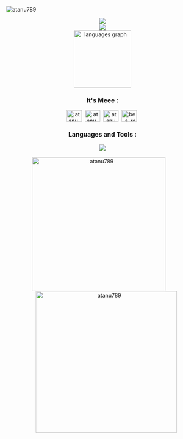 <p align="left"> <img src="https://komarev.com/ghpvc/?username=atanu789&label=Profile%20views&color=375e97&style=flat" alt="atanu789" /> </p>
      
<div align="center">       
<img  src="https://readme-typing-svg.herokuapp.com?size=32&center=true&vCenter=true&width=622&lines=Hello+there+👋+,+I'm+Atanu+Basak">        
</div >    
<div align="center">    
<img src="https://readme-typing-svg.herokuapp.com?size=21&center=true&vCenter=true&width=622&lines=An+aspiring+Competetive+Programmer+from+India">  
</div >  
      
<div align="center">  
<!--   <img src="https://github-readme-stats.vercel.app/api? username=Atanu789&hide_title=false&hide_rank=false&show_icons=true&include_all_commits=true&count_private=true&disable_animations=false&theme=dracula&locale=en&hide_border=false" height="150" alt="stats graph"  /> -->
  <img src="https://github-readme-stats.vercel.app/api/top-langs?username=Atanu789&locale=en&hide_title=false&layout=compact&card_width=320&langs_count=5&theme=dracula&hide_border=false" height="150" alt="languages graph"  /> 
</div>


<h3 align="Center">It's Meee :</h3>
  
<div align="center">
<!--   <a href="https://www.leetcode.com/snow_codes" target="blank"><img align="center" src="https://raw.githubusercontent.com/rahuldkjain/github-profile-readme-generator/master/src/images/icons/Social/leet-code.svg" alt="snow_codes" height="30" width="40" /></a>&nbsp; -->
  <a href="https://codeforces.com/profile/atanu_09" target="blank"><img align="center" src="https://raw.githubusercontent.com/rahuldkjain/github-profile-readme-generator/master/src/images/icons/Social/codeforces.svg" alt="atanu_09" height="30" width="40" /></a>&nbsp;
  <a href="https://www.codechef.com/users/atanu_09" target="blank"><img align="center" src="https://cdn.jsdelivr.net/npm/simple-icons@3.1.0/icons/codechef.svg" alt="atanu_09" height="30" width="40" /></a>&nbsp;
  <a href="https://linkedin.com/in/atanu basak" target="blank"><img align="center" src="https://raw.githubusercontent.com/rahuldkjain/github-profile-readme-generator/master/src/images/icons/Social/linked-in-alt.svg" alt="atanu basak" height="30" width="40" /></a>&nbsp;
  <a href="https://instagram.com/be_a_rook" target="blank"><img align="center" src="https://raw.githubusercontent.com/rahuldkjain/github-profile-readme-generator/master/src/images/icons/Social/instagram.svg" alt="be_a_rook" height="30" width="40" /></a>&nbsp;
</div>


<h3 align="center"> Languages and Tools :</h3>
<div align="center">
    <img src="https://skillicons.dev/icons?i=c,cpp,vscode,github,html,css,javascript,react" />
</div>

<br/>

<div align="center">
  <img align="center" src="https://github-readme-stats.vercel.app/api?username=atanu789&show_icons=true&locale=en&theme=dracula" alt="atanu789" width="350" style="margin-right: 20px;" /> 
  <img align="center" src="https://github-readme-streak-stats.herokuapp.com/?user=atanu789&theme=dracula" alt="atanu789" width="370" style="margin-left: 20px;" />
</div>





